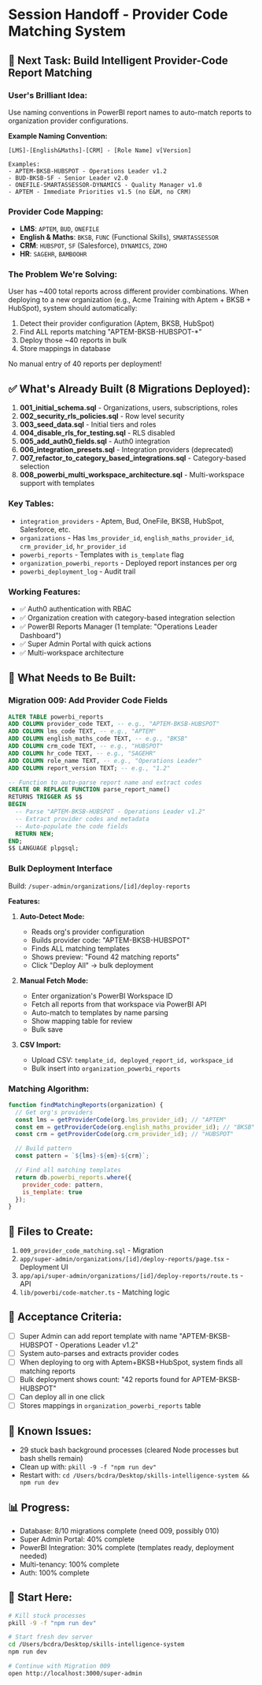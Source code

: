 # Session Handoff - Provider Code Matching System

## 🎯 Next Task: Build Intelligent Provider-Code Report Matching

### User's Brilliant Idea:
Use naming conventions in PowerBI report names to auto-match reports to organization provider configurations.

**Example Naming Convention:**
```
[LMS]-[English&Maths]-[CRM] - [Role Name] v[Version]

Examples:
- APTEM-BKSB-HUBSPOT - Operations Leader v1.2
- BUD-BKSB-SF - Senior Leader v2.0
- ONEFILE-SMARTASSESSOR-DYNAMICS - Quality Manager v1.0
- APTEM - Immediate Priorities v1.5 (no E&M, no CRM)
```

### Provider Code Mapping:
- **LMS**: `APTEM`, `BUD`, `ONEFILE`
- **English & Maths**: `BKSB`, `FUNC` (Functional Skills), `SMARTASSESSOR`
- **CRM**: `HUBSPOT`, `SF` (Salesforce), `DYNAMICS`, `ZOHO`
- **HR**: `SAGEHR`, `BAMBOOHR`

### The Problem We're Solving:
User has ~400 total reports across different provider combinations. When deploying to a new organization (e.g., Acme Training with Aptem + BKSB + HubSpot), system should automatically:
1. Detect their provider configuration (Aptem, BKSB, HubSpot)
2. Find ALL reports matching "APTEM-BKSB-HUBSPOT-*"
3. Deploy those ~40 reports in bulk
4. Store mappings in database

No manual entry of 40 reports per deployment!

## ✅ What's Already Built (8 Migrations Deployed):

1. **001_initial_schema.sql** - Organizations, users, subscriptions, roles
2. **002_security_rls_policies.sql** - Row level security
3. **003_seed_data.sql** - Initial tiers and roles
4. **004_disable_rls_for_testing.sql** - RLS disabled
5. **005_add_auth0_fields.sql** - Auth0 integration
6. **006_integration_presets.sql** - Integration providers (deprecated)
7. **007_refactor_to_category_based_integrations.sql** - Category-based selection
8. **008_powerbi_multi_workspace_architecture.sql** - Multi-workspace support with templates

### Key Tables:
- `integration_providers` - Aptem, Bud, OneFile, BKSB, HubSpot, Salesforce, etc.
- `organizations` - Has `lms_provider_id`, `english_maths_provider_id`, `crm_provider_id`, `hr_provider_id`
- `powerbi_reports` - Templates with `is_template` flag
- `organization_powerbi_reports` - Deployed report instances per org
- `powerbi_deployment_log` - Audit trail

### Working Features:
- ✅ Auth0 authentication with RBAC
- ✅ Organization creation with category-based integration selection
- ✅ PowerBI Reports Manager (1 template: "Operations Leader Dashboard")
- ✅ Super Admin Portal with quick actions
- ✅ Multi-workspace architecture

## 🔨 What Needs to Be Built:

### Migration 009: Add Provider Code Fields
```sql
ALTER TABLE powerbi_reports
ADD COLUMN provider_code TEXT, -- e.g., "APTEM-BKSB-HUBSPOT"
ADD COLUMN lms_code TEXT, -- e.g., "APTEM"
ADD COLUMN english_maths_code TEXT, -- e.g., "BKSB"
ADD COLUMN crm_code TEXT, -- e.g., "HUBSPOT"
ADD COLUMN hr_code TEXT, -- e.g., "SAGEHR"
ADD COLUMN role_name TEXT, -- e.g., "Operations Leader"
ADD COLUMN report_version TEXT; -- e.g., "1.2"

-- Function to auto-parse report name and extract codes
CREATE OR REPLACE FUNCTION parse_report_name()
RETURNS TRIGGER AS $$
BEGIN
  -- Parse "APTEM-BKSB-HUBSPOT - Operations Leader v1.2"
  -- Extract provider codes and metadata
  -- Auto-populate the code fields
  RETURN NEW;
END;
$$ LANGUAGE plpgsql;
```

### Bulk Deployment Interface
Build: `/super-admin/organizations/[id]/deploy-reports`

**Features:**
1. **Auto-Detect Mode:**
   - Reads org's provider configuration
   - Builds provider code: "APTEM-BKSB-HUBSPOT"
   - Finds ALL matching templates
   - Shows preview: "Found 42 matching reports"
   - Click "Deploy All" → bulk deployment

2. **Manual Fetch Mode:**
   - Enter organization's PowerBI Workspace ID
   - Fetch all reports from that workspace via PowerBI API
   - Auto-match to templates by name parsing
   - Show mapping table for review
   - Bulk save

3. **CSV Import:**
   - Upload CSV: `template_id, deployed_report_id, workspace_id`
   - Bulk insert into `organization_powerbi_reports`

### Matching Algorithm:
```javascript
function findMatchingReports(organization) {
  // Get org's providers
  const lms = getProviderCode(org.lms_provider_id); // "APTEM"
  const em = getProviderCode(org.english_maths_provider_id); // "BKSB"
  const crm = getProviderCode(org.crm_provider_id); // "HUBSPOT"

  // Build pattern
  const pattern = `${lms}-${em}-${crm}`;

  // Find all matching templates
  return db.powerbi_reports.where({
    provider_code: pattern,
    is_template: true
  });
}
```

## 📁 Files to Create:

1. `009_provider_code_matching.sql` - Migration
2. `app/super-admin/organizations/[id]/deploy-reports/page.tsx` - Deployment UI
3. `app/api/super-admin/organizations/[id]/deploy-reports/route.ts` - API
4. `lib/powerbi/code-matcher.ts` - Matching logic

## 🎯 Acceptance Criteria:

- [ ] Super Admin can add report template with name "APTEM-BKSB-HUBSPOT - Operations Leader v1.2"
- [ ] System auto-parses and extracts provider codes
- [ ] When deploying to org with Aptem+BKSB+HubSpot, system finds all matching reports
- [ ] Bulk deployment shows count: "42 reports found for APTEM-BKSB-HUBSPOT"
- [ ] Can deploy all in one click
- [ ] Stores mappings in `organization_powerbi_reports` table

## 🐛 Known Issues:

- 29 stuck bash background processes (cleared Node processes but bash shells remain)
- Clean up with: `pkill -9 -f "npm run dev"`
- Restart with: `cd /Users/bcdra/Desktop/skills-intelligence-system && npm run dev`

## 📊 Progress:
- Database: 8/10 migrations complete (need 009, possibly 010)
- Super Admin Portal: 40% complete
- PowerBI Integration: 30% complete (templates ready, deployment needed)
- Multi-tenancy: 100% complete
- Auth: 100% complete

## 🚀 Start Here:
```bash
# Kill stuck processes
pkill -9 -f "npm run dev"

# Start fresh dev server
cd /Users/bcdra/Desktop/skills-intelligence-system
npm run dev

# Continue with Migration 009
open http://localhost:3000/super-admin
```
